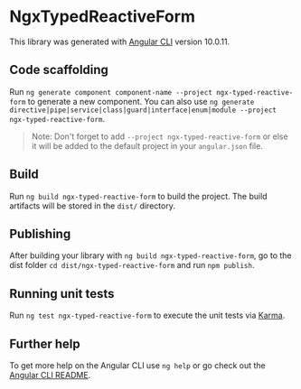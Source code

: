 # NgxTypedReactiveForm

This library was generated with [Angular CLI](https://github.com/angular/angular-cli) version 10.0.11.

## Code scaffolding

Run `ng generate component component-name --project ngx-typed-reactive-form` to generate a new component. You can also use `ng generate directive|pipe|service|class|guard|interface|enum|module --project ngx-typed-reactive-form`.

> Note: Don't forget to add `--project ngx-typed-reactive-form` or else it will be added to the default project in your `angular.json` file.

## Build

Run `ng build ngx-typed-reactive-form` to build the project. The build artifacts will be stored in the `dist/` directory.

## Publishing

After building your library with `ng build ngx-typed-reactive-form`, go to the dist folder `cd dist/ngx-typed-reactive-form` and run `npm publish`.

## Running unit tests

Run `ng test ngx-typed-reactive-form` to execute the unit tests via [Karma](https://karma-runner.github.io).

## Further help

To get more help on the Angular CLI use `ng help` or go check out the [Angular CLI README](https://github.com/angular/angular-cli/blob/master/README.md).
